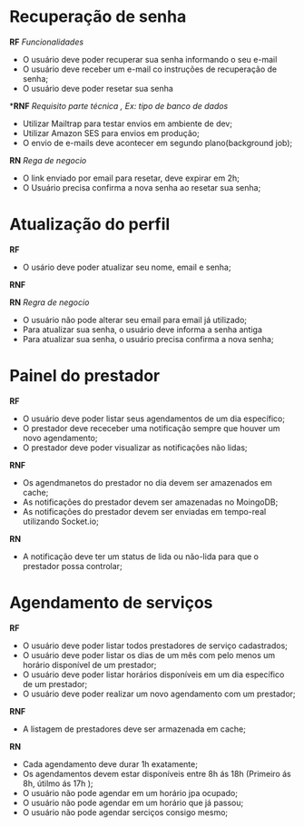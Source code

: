 # Recuperação de senha

**RF** *Funcionalidades*

- O usuário deve poder recuperar sua senha informando o seu e-mail
- O usuário deve receber um e-mail co instruções de recuperação de senha;
- O usuário deve poder resetar sua senha

***RNF** *Requisito parte técnica , Ex: tipo de banco de dados*

- Utilizar Mailtrap para testar envios em ambiente de dev;
- Utilizar Amazon SES para envios em produção;
- O envio de e-mails deve acontecer em segundo plano(background job);

**RN** *Rega de negocio*

- O link enviado por email para resetar, deve expirar em 2h;
- O Usuário precisa confirma a nova senha ao resetar sua senha;

# Atualização do perfil

**RF**

- O usário deve poder atualizar seu nome, email e senha;

**RNF**

**RN** *Regra de negocio*

- O usuário não pode alterar seu email para email já utilizado;
- Para atualizar sua senha, o usuário deve informa a senha antiga
- Para atualizar sua senha, o usuário precisa confirma a nova senha;

# Painel do prestador

**RF**

- O usuário deve poder listar seus agendamentos de um dia específico;
- O prestador deve receceber uma notificação sempre que houver um novo agendamento;
- O prestador deve poder visualizar as notificações não lidas;

**RNF**

- Os agendmanetos do prestador no dia devem ser amazenados em cache;
- As notificações do prestador devem ser amazenadas no MoingoDB;
- As notificações do prestador devem ser enviadas  em tempo-real utilizando Socket.io;

**RN** 

- A notificação deve ter um status de lida ou não-lida para que o prestador possa controlar;

# Agendamento de serviços

**RF**

- O usuário deve poder listar todos prestadores de serviço cadastrados;
- O usuário deve poder listar os dias de um mês com pelo menos um horário disponível de um prestador;
- O usuário deve poder listar horários disponíveis em um dia específico de um prestador;
- O usuário deve poder realizar um novo agendamento com um prestador;

**RNF**

- A listagem de prestadores deve ser armazenada em cache;

**RN** 

- Cada agendamento deve durar 1h exatamente;
- Os agendamentos devem estar disponíveis entre 8h ás 18h (Primeiro ás 8h, útilmo ás 17h );
- O usuário não pode agendar em um horário jpa ocupado;
- O usuário não pode agendar em um horário que já passou;
- O usuário não pode agendar serciços consigo mesmo;